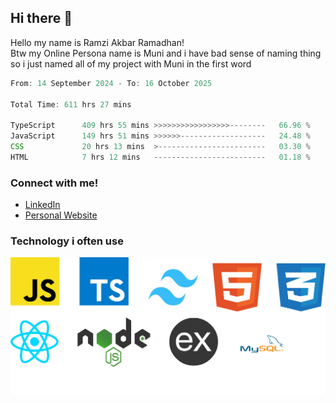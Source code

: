 ## Hi there 👋
Hello my name is Ramzi Akbar Ramadhan!\
Btw my Online Persona name is Muni and i have bad sense of naming thing so i just named all of my project with Muni in the first word
<!--START_SECTION:Muni-->

```Javascript
From: 14 September 2024 - To: 16 October 2025

Total Time: 611 hrs 27 mins

TypeScript      409 hrs 55 mins >>>>>>>>>>>>>>>>>--------   66.96 %
JavaScript      149 hrs 51 mins >>>>>>-------------------   24.48 %
CSS             20 hrs 13 mins  >------------------------   03.30 %
HTML            7 hrs 12 mins   -------------------------   01.18 %
```

<!--END_SECTION:Muni-->
### Connect with me!
* [LinkedIn](https://www.linkedin.com/in/ramzi-akbar-ramadhan-b8b05a243/)
* [Personal Website](https://www.muniporto.my.id/)
### Technology i often use
![Technology List](assets/techlist.png)
